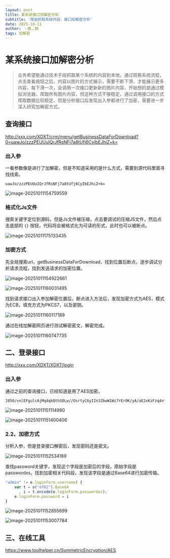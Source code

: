 ```yaml
---
layout: post
title: 某系统接口加解密分析
subtitle: '爬虫抓取系统内容，接口加解密分析'
date: 2025-10-11
author: 丶德灬锅
tags: 加解密
---
```


# 某系统接口加解密分析

> 业务希望能通过技术手段抓取某个系统的内容到本地，通过观察系统流程，点击查看按钮之后，内容以图片的方式展示，需要不断下滑，才能展示更多内容，每下滑一次，会调用一次接口更新新的图片内容，开始想的是通过模拟浏览器，爬取所有图片内容，但这种方式不够稳定，通过调用接口的方式爬取数据比较稳定，但是分析接口后发现出入参都进行了加密，需要进一步深入研究加解密方式。

## 查询接口

http://xxx.com/XDXT/crm/menu/getBusinessDataForDownload?0=uawJo/zzzPEUUuIQrJfRsNFj7a8tUfj6CyIbEJhiZ+k=

### 出入参

一看参数像是进行了加解密，但是不知道采用的是什么方式，需要到源代码里面寻找线索。

```
uawJo/zzzPEUUuIQrJfRsNFj7a8tUfj6CyIbEJhiZ+k=
```

![image-20251011154759559](https://cdn.jsdelivr.net/gh/ldy/ldy.github.io@master/screenshot/2025-10-11-%E6%9F%90%E7%B3%BB%E7%BB%9F%E6%8E%A5%E5%8F%A3%E5%8A%A0%E8%A7%A3%E5%AF%86%E5%88%86%E6%9E%90-image-20251011154759559.png)

### 格式化Js文件

搜索关键字定位到源码，但是Js文件被压缩，点击要调试的压缩JS文件，然后点击底部的 `{}` 按钮，代码将会被格式化为可读的形式，此时也可以被断点。

![image-20251011175133435](https://cdn.jsdelivr.net/gh/ldy/ldy.github.io@master/screenshot/2025-10-11-%E6%9F%90%E7%B3%BB%E7%BB%9F%E6%8E%A5%E5%8F%A3%E5%8A%A0%E8%A7%A3%E5%AF%86%E5%88%86%E6%9E%90-image-20251011175133435.png)

### 加密方式

先全局搜索url，getBusinessDataForDownload，找到位置后断点，逐步调试分析请求流程，找到发送请求的加密位置。

![image-20251011154922661](https://cdn.jsdelivr.net/gh/ldy/ldy.github.io@master/screenshot/2025-10-11-%E6%9F%90%E7%B3%BB%E7%BB%9F%E6%8E%A5%E5%8F%A3%E5%8A%A0%E8%A7%A3%E5%AF%86%E5%88%86%E6%9E%90-image-20251011154922661.png)

![image-20251011160031495](https://cdn.jsdelivr.net/gh/ldy/ldy.github.io@master/screenshot/2025-10-11-%E6%9F%90%E7%B3%BB%E7%BB%9F%E6%8E%A5%E5%8F%A3%E5%8A%A0%E8%A7%A3%E5%AF%86%E5%88%86%E6%9E%90-image-20251011160031495.png)

找到请求接口出入参加解密位置后，断点进入方法后，发现加密方式为AES，模式为ECB，填充方式为PKCS7，以及密钥。

![image-20251011160117189](https://cdn.jsdelivr.net/gh/ldy/ldy.github.io@master/screenshot/2025-10-11-%E6%9F%90%E7%B3%BB%E7%BB%9F%E6%8E%A5%E5%8F%A3%E5%8A%A0%E8%A7%A3%E5%AF%86%E5%88%86%E6%9E%90-image-20251011160117189.png)

通过在线加解密网页进行测试解密密文，解密完成。

![image-20251011160747735](https://cdn.jsdelivr.net/gh/ldy/ldy.github.io@master/screenshot/2025-10-11-%E6%9F%90%E7%B3%BB%E7%BB%9F%E6%8E%A5%E5%8F%A3%E5%8A%A0%E8%A7%A3%E5%AF%86%E5%88%86%E6%9E%90-image-20251011160747735.png)

## 二、登录接口

http://xxx.com/XDXT/XDXT/login

### 出入参

通过之前的查询接口，已经知道是用了AES加密。

```
J850/vnlEFgulcAjMq4qkQthSOLw//OsrtyC6yIIn32bwW1Wz7rEr0K/yA/aE2xKzFzq4nfcTeRxxxi62RYugngcAt7VcwcsHpmC7KZNLIH9Qh0rdJxWruleyrKDXS5GxrLVeHYz+RJkT1LNHYiDl3ZtyESqyouF9km/BePzdWsylweTjG5HjlqLjUjysuWN
```

![image-20251011151114980](https://cdn.jsdelivr.net/gh/ldy/ldy.github.io@master/screenshot/2025-10-11-%E6%9F%90%E7%B3%BB%E7%BB%9F%E6%8E%A5%E5%8F%A3%E5%8A%A0%E8%A7%A3%E5%AF%86%E5%88%86%E6%9E%90-image-20251011151114980.png)

![image-20251011151400406](https://cdn.jsdelivr.net/gh/ldy/ldy.github.io@master/screenshot/2025-10-11-%E6%9F%90%E7%B3%BB%E7%BB%9F%E6%8E%A5%E5%8F%A3%E5%8A%A0%E8%A7%A3%E5%AF%86%E5%88%86%E6%9E%90-image-20251011151400406.png)

### 2.2、加密方式

分析入参，但是登录接口解密后，发现密码还是密文。

![image-20251011152534169](https://cdn.jsdelivr.net/gh/ldy/ldy.github.io@master/screenshot/2025-10-11-%E6%9F%90%E7%B3%BB%E7%BB%9F%E6%8E%A5%E5%8F%A3%E5%8A%A0%E8%A7%A3%E5%AF%86%E5%88%86%E6%9E%90-image-20251011152534169.png)

查找password关键字，发现这个字段是加密后的字段，原始字段是passwordxs，找到加密相关代码段，发现该字段是通过Base64进行加密传输。

```javascript
"admin" != e.loginForm.username) {
	var t = o("e762").Base64
	  , i = t.encode(e.loginForm.passwordxs);
	e.loginForm.password = i
}
```

![image-20251011152855699](https://cdn.jsdelivr.net/gh/ldy/ldy.github.io@master/screenshot/2025-10-11-%E6%9F%90%E7%B3%BB%E7%BB%9F%E6%8E%A5%E5%8F%A3%E5%8A%A0%E8%A7%A3%E5%AF%86%E5%88%86%E6%9E%90-image-20251011152855699.png)

![image-20251011153007784](https://cdn.jsdelivr.net/gh/ldy/ldy.github.io@master/screenshot/2025-10-11-%E6%9F%90%E7%B3%BB%E7%BB%9F%E6%8E%A5%E5%8F%A3%E5%8A%A0%E8%A7%A3%E5%AF%86%E5%88%86%E6%9E%90-image-20251011153007784.png)

## 三、在线工具

https://www.toolhelper.cn/SymmetricEncryption/AES